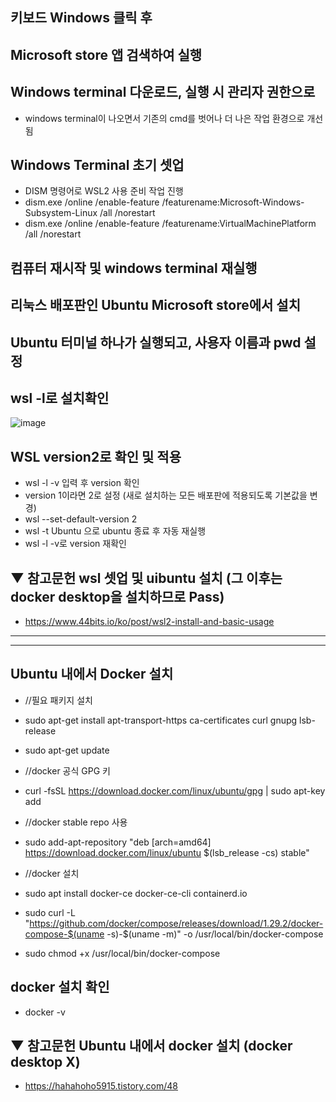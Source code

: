 ## 키보드 Windows 클릭 후 

## Microsoft store 앱 검색하여 실행

## Windows terminal 다운로드, 실행 시 관리자 권한으로 
  * windows terminal이 나오면서 기존의 cmd를 벗어나 더 나은 작업 환경으로 개선됨
  
## Windows Terminal 초기 셋업
  * DISM 명령어로 WSL2 사용 준비 작업 진행
  * dism.exe /online /enable-feature /featurename:Microsoft-Windows-Subsystem-Linux /all /norestart
  * dism.exe /online /enable-feature /featurename:VirtualMachinePlatform /all /norestart

## 컴퓨터 재시작 및 windows terminal 재실행

## 리눅스 배포판인 Ubuntu Microsoft store에서 설치

## Ubuntu 터미널 하나가 실행되고, 사용자 이름과 pwd 설정

## wsl -l로 설치확인
![image](https://user-images.githubusercontent.com/96723249/206599667-20206fac-2d85-4a60-99cb-864bffef3362.png)

## WSL version2로 확인 및 적용
  * wsl -l -v 입력 후 version 확인
  * version 1이라면 2로 설정 (새로 설치하는 모든 배포판에 적용되도록 기본값을 변경)
  * wsl --set-default-version 2
  * wsl -t Ubuntu 으로 ubuntu 종료 후 자동 재실행
  * wsl -l -v로 version 재확인

## ▼ 참고문헌 wsl 셋업 및 uibuntu 설치 (그 이후는 docker desktop을 설치하므로 Pass)
  * https://www.44bits.io/ko/post/wsl2-install-and-basic-usage
<hr>
<hr>

## Ubuntu 내에서 Docker 설치
  * //필요 패키지 설치
  * sudo apt-get install apt-transport-https ca-certificates curl gnupg lsb-release
  * sudo apt-get update
 
  * //docker 공식 GPG 키
  * curl -fsSL https://download.docker.com/linux/ubuntu/gpg | sudo apt-key add
 
  * //docker stable repo 사용
  * sudo add-apt-repository "deb [arch=amd64] https://download.docker.com/linux/ubuntu $(lsb_release -cs) stable"
 
  * //docker 설치
  * sudo apt install docker-ce docker-ce-cli containerd.io
  * sudo curl -L "https://github.com/docker/compose/releases/download/1.29.2/docker-compose-$(uname -s)-$(uname -m)" -o /usr/local/bin/docker-compose
  * sudo chmod +x /usr/local/bin/docker-compose

## docker 설치 확인
  * docker -v
  
## ▼ 참고문헌 Ubuntu 내에서 docker 설치 (docker desktop X)
  * https://hahahoho5915.tistory.com/48
  
